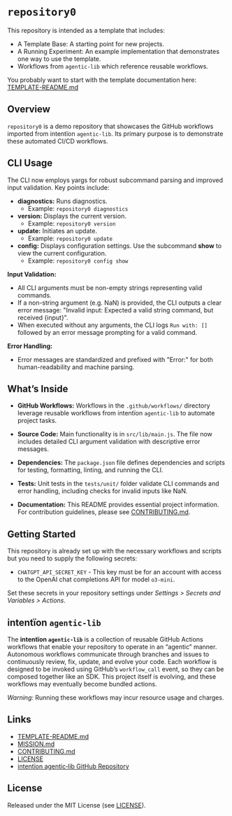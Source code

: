 # `repository0`

This repository is intended as a template that includes:
* A Template Base: A starting point for new projects.
* A Running Experiment: An example implementation that demonstrates one way to use the template.
* Workflows from `agentic‑lib` which reference reusable workflows.

You probably want to start with the template documentation here: [TEMPLATE-README.md](https://github.com/xn-intenton-z2a/agentic-lib/blob/main/TEMPLATE-README.md)

## Overview
`repository0` is a demo repository that showcases the GitHub workflows imported from intentïon `agentic‑lib`. Its primary purpose is to demonstrate these automated CI/CD workflows.

## CLI Usage
The CLI now employs yargs for robust subcommand parsing and improved input validation. Key points include:

- **diagnostics:** Runs diagnostics. 
  - Example: `repository0 diagnostics`
- **version:** Displays the current version.
  - Example: `repository0 version`
- **update:** Initiates an update.
  - Example: `repository0 update`
- **config:** Displays configuration settings. Use the subcommand **show** to view the current configuration.
  - Example: `repository0 config show`

**Input Validation:**

- All CLI arguments must be non-empty strings representing valid commands.
- If a non-string argument (e.g. NaN) is provided, the CLI outputs a clear error message: "Invalid input: Expected a valid string command, but received {input}".
- When executed without any arguments, the CLI logs `Run with: []` followed by an error message prompting for a valid command.

**Error Handling:**

- Error messages are standardized and prefixed with "Error:" for both human-readability and machine parsing.

## What’s Inside

- **GitHub Workflows:**
  Workflows in the `.github/workflows/` directory leverage reusable workflows from intentïon `agentic‑lib` to automate project tasks.

- **Source Code:**
  Main functionality is in `src/lib/main.js`. The file now includes detailed CLI argument validation with descriptive error messages.

- **Dependencies:**
  The `package.json` file defines dependencies and scripts for testing, formatting, linting, and running the CLI.

- **Tests:**
  Unit tests in the `tests/unit/` folder validate CLI commands and error handling, including checks for invalid inputs like NaN.

- **Documentation:**
  This README provides essential project information. For contribution guidelines, please see [CONTRIBUTING.md](./CONTRIBUTING.md).

## Getting Started

This repository is already set up with the necessary workflows and scripts but you need to supply the following secrets:
- `CHATGPT_API_SECRET_KEY` - This key must be for an account with access to the OpenAI chat completions API for model `o3-mini`.

Set these secrets in your repository settings under *Settings > Secrets and Variables > Actions*.

## intentïon `agentic‑lib`

The **intentïon `agentic‑lib`** is a collection of reusable GitHub Actions workflows that enable your repository to operate in an “agentic” manner. Autonomous workflows communicate through branches and issues to continuously review, fix, update, and evolve your code. Each workflow is designed to be invoked using GitHub’s `workflow_call` event, so they can be composed together like an SDK. This project itself is evolving, and these workflows may eventually become bundled actions.

*Warning:* Running these workflows may incur resource usage and charges.

## Links

- [TEMPLATE-README.md](https://github.com/xn-intenton-z2a/agentic-lib/blob/main/TEMPLATE-README.md)
- [MISSION.md](./MISSION.md)
- [CONTRIBUTING.md](./CONTRIBUTING.md)
- [LICENSE](./LICENSE)
- [intentïon agentic‑lib GitHub Repository](https://github.com/xn-intenton-z2a/agentic-lib)

## License

Released under the MIT License (see [LICENSE](./LICENSE)).
